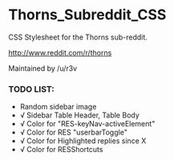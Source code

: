 # Thorns_Subreddit_CSS

CSS Stylesheet for the Thorns sub-reddit.

http://www.reddit.com/r/thorns

Maintained by /u/r3v

### TODO LIST:

* Random sidebar image
* √	Sidebar Table Header, Table Body
* √	Color for "RES-keyNav-activeElement"
* √	Color for RES "userbarToggle"
* √	Color for Highlighted replies since X
* √	Color for RESShortcuts
